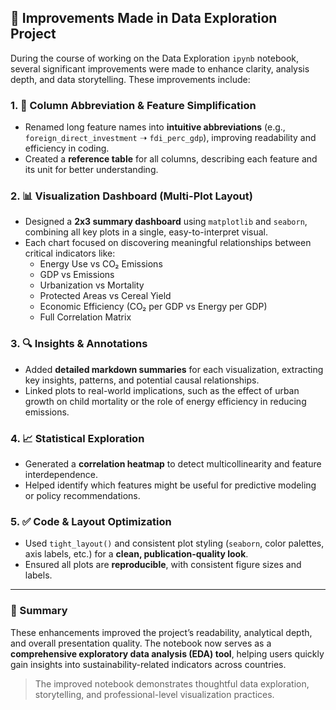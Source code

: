 
## 🔧 Improvements Made in Data Exploration Project

During the course of working on the Data Exploration `ipynb` notebook, several significant improvements were made to enhance clarity, analysis depth, and data storytelling. These improvements include:

### 1. 📌 Column Abbreviation & Feature Simplification
- Renamed long feature names into **intuitive abbreviations** (e.g., `foreign_direct_investment` ➝ `fdi_perc_gdp`), improving readability and efficiency in coding.
- Created a **reference table** for all columns, describing each feature and its unit for better understanding.

### 2. 📊 Visualization Dashboard (Multi-Plot Layout)
- Designed a **2x3 summary dashboard** using `matplotlib` and `seaborn`, combining all key plots in a single, easy-to-interpret visual.
- Each chart focused on discovering meaningful relationships between critical indicators like:
  - Energy Use vs CO₂ Emissions
  - GDP vs Emissions
  - Urbanization vs Mortality
  - Protected Areas vs Cereal Yield
  - Economic Efficiency (CO₂ per GDP vs Energy per GDP)
  - Full Correlation Matrix

### 3. 🔍 Insights & Annotations
- Added **detailed markdown summaries** for each visualization, extracting key insights, patterns, and potential causal relationships.
- Linked plots to real-world implications, such as the effect of urban growth on child mortality or the role of energy efficiency in reducing emissions.

### 4. 📈 Statistical Exploration
- Generated a **correlation heatmap** to detect multicollinearity and feature interdependence.
- Helped identify which features might be useful for predictive modeling or policy recommendations.

### 5. ✅ Code & Layout Optimization
- Used `tight_layout()` and consistent plot styling (`seaborn`, color palettes, axis labels, etc.) for a **clean, publication-quality look**.
- Ensured all plots are **reproducible**, with consistent figure sizes and labels.

---

### 🚀 Summary

These enhancements improved the project’s readability, analytical depth, and overall presentation quality. The notebook now serves as a **comprehensive exploratory data analysis (EDA) tool**, helping users quickly gain insights into sustainability-related indicators across countries.

> The improved notebook demonstrates thoughtful data exploration, storytelling, and professional-level visualization practices.
